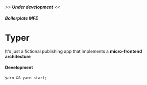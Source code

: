 _>> **Under development** <<_

##### Boilerplate MFE

# Typer

It's just a fictional publishing app that implements a **micro-frontend architecture**

#### Development

```
yarn && yarn start;
```
